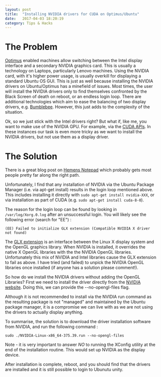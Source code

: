 ```yaml
---
layout: post
title:  "Installing NVIDIA drivers for CUDA on Optimus/Ubuntu"
date:   2017-04-03 18:20:19
category: Tips & Hacks
---
```


<meta name="twitter:card" content="summary" />
<meta name="twitter:site" content="@cwilko" />
<meta name="twitter:title" content="Installing NVIDIA drivers for CUDA on Optimus/Ubuntu" />
<meta name="twitter:description" content="Optimus enabled machines allow switching between the Intel display interface and a secondary NVIDIA graphics card. This is usually a technology on Laptops, particularly Lenovo machines. Using the NVIDIA card, with it's higher power usage, is usually overkill for displaying a standard Ubuntu OS GUI." />
<meta name="twitter:image" content="http://4.bp.blogspot.com/-VDS8jE22rDU/UR5x3uSOfhI/AAAAAAAAAW8/kFnf5umSvBA/s1600/optim.png" />

# The Problem

[Optimus](https://en.wikipedia.org/wiki/Nvidia_Optimus) enabled machines allow switching between the Intel display interface and a secondary NVIDIA graphics card. This is usually a technology on Laptops, particularly Lenovo machines. Using the NVIDIA card, with it's higher power usage, is usually overkill for displaying a standard Ubuntu OS GUI. This is just as well because installing the NVIDIA drivers on Ubuntu/Optimus has a minefield of issues. Most times, the user will install the NVIDIA drivers only to find themselves confronted by the Black Screen of death on reboot, or an endless login loop. There are additional technologies which aim to ease the balancing of two display drivers, e.g. [Bumblebee](https://bumblebee-project.org/). However, this just adds to the complexity of the situation.

Ok, so we just stick with the Intel drivers right? But what if, like me, you want to make use of the NVIDIA GPU. For example, via the [CUDA APIs](https://developer.nvidia.com/cuda-zone). In these instances our task is even more tricky as we want to install the NVIDIA drivers, but not use them as a display driver.

# The Solution

There is a great blog post on [Hemens Notepad](https://hemenkapadia.github.io/blog/2016/11/11/Ubuntu-with-Nvidia-CUDA-Bumblebee.html) which probably gets most people pretty far along the right path.

Unfortunately, I find that any installation of NVIDIA via the Ubuntu Package Manager (i.e. via apt-get install) results in the login loop mentioned above. This includes installing it directly with ```sudo apt-get install nvidia-XXX```, or via installation as part of CUDA (e.g. ```sudo apt-get install cuda-8-0```).

The reason for the login loop can be found by looking in ```/var/log/Xorg.0.log``` after an unsuccessful login. You will likely see the following error (search for "EE") :

```
(EE) Failed to initialize GLX extension (Compatible NVIDIA X driver not found)
```

The [GLX extension](https://en.wikipedia.org/wiki/GLX) is an interface between the Linux X display system and the OpenGL graphics library. When NVIDIA is installed, it overrides the native X OpenGL libraries with the the NVIDIA OpenGL libraries. Unfortunately this mix of NVIDIA and Intel libraries cause the GLX extension to fail as above. I have tried (and failed) to unpick the NVIDIA OpenGL libraries once installed (if anyone has a solution please comment!).

So how do we install the NVIDIA drivers without adding the OpenGL Libraries? First we need to install the driver directly from the [NVIDIA website](http://www.nvidia.co.uk/Download/index.aspx?lang=en-uk). Doing this, we can provide the --no-opengl-files flag.

Although it is not recommended to install via the NVIDIA run command as the resulting package is not "managed" and maintained by the Ubuntu package manager, it is a compromise we can live with as we are not using the drivers to actually display anything.

To summarise, the solution is to download the driver installation software from NVIDIA, and run the following command :

```
sudo ./NVIDIA-Linux-x86_64-375.39.run --no-opengl-files
```

Note - it is very important to answer *NO* to running the XConfig utility at the end of the installation routine. This would set up NVIDIA as the display device. 

After installation is complete, reboot, and you should find that the drivers are installed and it is still possible to login to Ubunutu unity.
